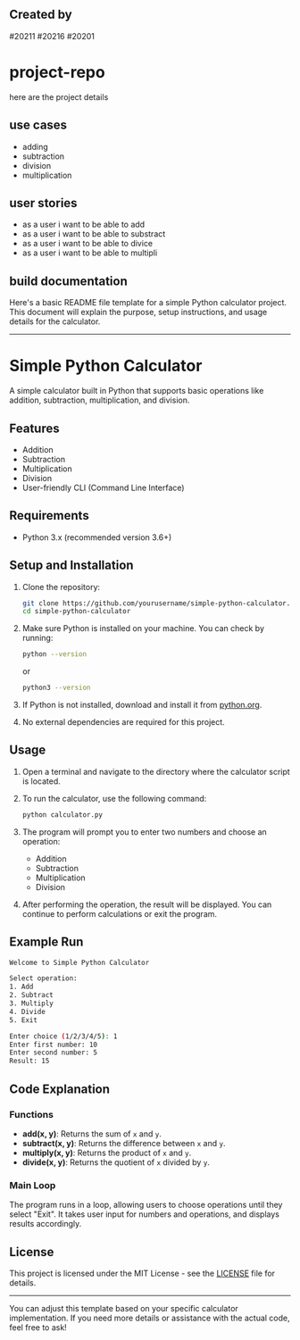 ## Created by 
#20211
#20216
#20201

# project-repo
here are the project details
## use cases
- adding  
- subtraction
- division
- multiplication
## user stories
- as a user i want to be able to add
- as a user i want to be able to substract
- as a user i want to be able to divice
- as a user i want to be able to multipli


## build documentation
Here's a basic README file template for a simple Python calculator project. This document will explain the purpose, setup instructions, and usage details for the calculator.

---

# Simple Python Calculator

A simple calculator built in Python that supports basic operations like addition, subtraction, multiplication, and division.

## Features

- Addition
- Subtraction
- Multiplication
- Division
- User-friendly CLI (Command Line Interface)

## Requirements

- Python 3.x (recommended version 3.6+)

## Setup and Installation

1. Clone the repository:
   ```bash
   git clone https://github.com/yourusername/simple-python-calculator.git
   cd simple-python-calculator
   ```

2. Make sure Python is installed on your machine. You can check by running:
   ```bash
   python --version
   ```
   or
   ```bash
   python3 --version
   ```

3. If Python is not installed, download and install it from [python.org](https://www.python.org/).

4. No external dependencies are required for this project.

## Usage

1. Open a terminal and navigate to the directory where the calculator script is located.

2. To run the calculator, use the following command:
   ```bash
   python calculator.py
   ```

3. The program will prompt you to enter two numbers and choose an operation:
   - Addition
   - Subtraction
   - Multiplication
   - Division

4. After performing the operation, the result will be displayed. You can continue to perform calculations or exit the program.

## Example Run

```bash
Welcome to Simple Python Calculator

Select operation:
1. Add
2. Subtract
3. Multiply
4. Divide
5. Exit

Enter choice (1/2/3/4/5): 1
Enter first number: 10
Enter second number: 5
Result: 15
```

## Code Explanation

### Functions
- **add(x, y)**: Returns the sum of `x` and `y`.
- **subtract(x, y)**: Returns the difference between `x` and `y`.
- **multiply(x, y)**: Returns the product of `x` and `y`.
- **divide(x, y)**: Returns the quotient of `x` divided by `y`.

### Main Loop
The program runs in a loop, allowing users to choose operations until they select "Exit". It takes user input for numbers and operations, and displays results accordingly.

## License

This project is licensed under the MIT License - see the [LICENSE](LICENSE) file for details.

---

You can adjust this template based on your specific calculator implementation. If you need more details or assistance with the actual code, feel free to ask!
